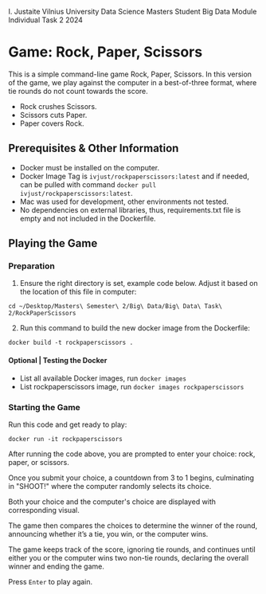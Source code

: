 I. Justaite Vilnius University Data Science Masters Student
Big Data Module
Individual Task 2 
2024

# Game: Rock, Paper, Scissors

This is a simple command-line game Rock, Paper, Scissors. In this version of the game, we play against the computer in a best-of-three format, where tie rounds do not count towards the score.

* Rock crushes Scissors.
* Scissors cuts Paper.
* Paper covers Rock.

## Prerequisites & Other Information

* Docker must be installed on the computer.
* Docker Image Tag is ````ivjust/rockpaperscissors:latest```` and if needed, can be pulled with command ```docker pull ivjust/rockpaperscissors:latest```.
* Mac was used for development, other environments not tested.
* No dependencies on external libraries, thus, requirements.txt file is empty and not included in the Dockerfile.

## Playing the Game

### Preparation

1. Ensure the right directory is set, example code below. Adjust it based on the location of this file in computer:

```cd ~/Desktop/Masters\ Semester\ 2/Big\ Data/Big\ Data\ Task\ 2/RockPaperScissors```

2. Run this command to build the new docker image from the Dockerfile:

```docker build -t rockpaperscissors .```

#### Optional | Testing the Docker 

* List all available Docker images, run ```docker images``` 
* List rockpaperscissors image, run ````docker images rockpaperscissors````



### Starting the Game

Run this code and get ready to play:

```docker run -it rockpaperscissors```

After running the code above, you are prompted to enter your choice: rock, paper, or scissors. 

Once you submit your choice, a countdown from 3 to 1 begins, culminating in "SHOOT!" where the computer randomly selects its choice. 

Both your choice and the computer's choice are displayed with corresponding visual. 

The game then compares the choices to determine the winner of the round, announcing whether it’s a tie, you win, or the computer wins. 

The game keeps track of the score, ignoring tie rounds, and continues until either you or the computer wins two non-tie rounds, declaring the overall winner and ending the game.

Press ```Enter``` to play again. 
